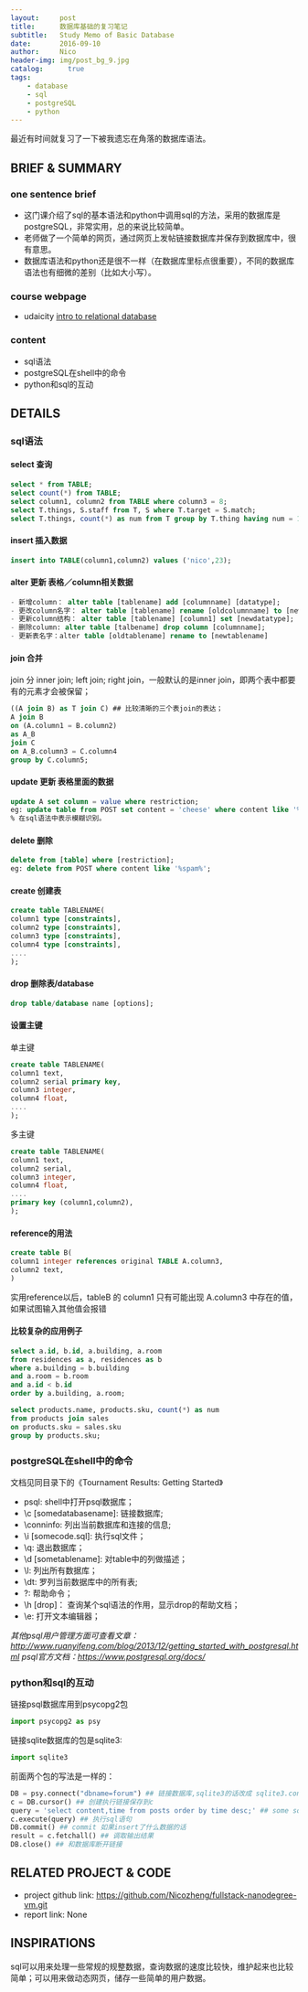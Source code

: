 ```yaml
---
layout:     post
title:      数据库基础的复习笔记
subtitle:   Study Memo of Basic Database
date:       2016-09-10
author:     Nico
header-img: img/post_bg_9.jpg
catalog:      true
tags:
    - database
    - sql
    - postgreSQL
    - python
---
```


最近有时间就复习了一下被我遗忘在角落的数据库语法。

## BRIEF & SUMMARY

### one sentence brief
- 这门课介绍了sql的基本语法和python中调用sql的方法，采用的数据库是postgreSQL，非常实用，总的来说比较简单。
- 老师做了一个简单的网页，通过网页上发帖链接数据库并保存到数据库中，很有意思。
- 数据库语法和python还是很不一样（在数据库里标点很重要），不同的数据库语法也有细微的差别（比如大小写）。

### course webpage
- udaicity [intro to relational database](https://cn.udacity.com/course/intro-to-relational-databases--ud197)

### content
- sql语法
- postgreSQL在shell中的命令
- python和sql的互动

## DETAILS
### sql语法
#### select 查询

```sql
select * from TABLE;
select count(*) from TABLE;
select column1, column2 from TABLE where column3 = 8;
select T.things, S.staff from T, S where T.target = S.match;
select T.things, count(*) as num from T group by T.thing having num = 1;
```

#### insert 插入数据

```sql
insert into TABLE(column1,column2) values ('nico',23);
```

#### alter 更新 表格／column相关数据

```sql
- 新增column： alter table [tablename] add [columnname] [datatype];
- 更改column名字： alter table [tablename] rename [oldcolumnname] to [newcolumnname];
- 更新column结构： alter table [tablename] [column1] set [newdatatype];
- 删除column: alter table [talbename] drop column [columnname];
- 更新表名字：alter table [oldtablename] rename to [newtablename]
```

#### join 合并

join 分 inner join; left join; right join，一般默认的是inner join，即两个表中都要有的元素才会被保留；

```sql
((A join B) as T join C) ## 比较清晰的三个表join的表达；
A join B
on (A.column1 = B.column2)
as A_B
join C
on A_B.column3 = C.column4
group by C.column5;
```

#### update 更新 表格里面的数据

```sql
update A set column = value where restriction;
eg: update table from POST set content = 'cheese' where content like '%spam%';
% 在sql语法中表示模糊识别。
```

#### delete 删除

```sql
delete from [table] where [restriction];
eg: delete from POST where content like '%spam%';
```

#### create 创建表

```sql
create table TABLENAME(
column1 type [constraints],
column2 type [constraints],
column3 type [constraints],
column4 type [constraints],
....
);
```

#### drop 删除表/database

```sql
drop table/database name [options];
```

#### 设置主键
单主键

```sql
create table TABLENAME(
column1 text,
column2 serial primary key,
column3 integer,
column4 float,
....
);
```

多主键

```sql
create table TABLENAME(
column1 text,
column2 serial,
column3 integer,
column4 float,
....
primary key (column1,column2),
);
```
#### reference的用法

```sql
create table B(
column1 integer references original TABLE A.column3,
column2 text,
)
```

实用reference以后，tableB 的 column1 只有可能出现 A.column3 中存在的值，如果试图输入其他值会报错

#### 比较复杂的应用例子

```sql
select a.id, b.id, a.building, a.room
from residences as a, residences as b
where a.building = b.building
and a.room = b.room
and a.id < b.id
order by a.building, a.room;
```
```sql
select products.name, products.sku, count(*) as num
from products join sales
on products.sku = sales.sku
group by products.sku;
```

### postgreSQL在shell中的命令
文档见同目录下的《Tournament Results: Getting Started》

- psql: shell中打开psql数据库；
- \c [somedatabasename]: 链接数据库;
- \conninfo: 列出当前数据库和连接的信息;
- \i [somecode.sql]: 执行sql文件；
- \q: 退出数据库；
- \d [sometablename]: 对table中的列做描述；
- \l: 列出所有数据库；
- \dt: 罗列当前数据库中的所有表;
- \?: 帮助命令；
- \h [drop]： 查询某个sql语法的作用，显示drop的帮助文档；
- \e: 打开文本编辑器；

*其他psql用户管理方面可查看文章：http://www.ruanyifeng.com/blog/2013/12/getting_started_with_postgresql.html*
*psql官方文档：https://www.postgresql.org/docs/*

### python和sql的互动
链接psql数据库用到psycopg2包

```python
import psycopg2 as psy
```

链接sqlite数据库的包是sqlite3:

```python
import sqlite3
```

前面两个包的写法是一样的：

```python
DB = psy.connect("dbname=forum") ## 链接数据库,sqlite3的话改成 sqlite3.connect
c = DB.cursor() ## 创建执行链接保存到c
query = 'select content,time from posts order by time desc;' ## some sql语句
c.execute(query) ## 执行sql语句
DB.commit() ## commit 如果insert了什么数据的话
result = c.fetchall() ## 调取输出结果
DB.close() ## 和数据库断开链接
```

## RELATED PROJECT & CODE
- project github link: https://github.com/Nicozheng/fullstack-nanodegree-vm.git
- report link: None

## INSPIRATIONS
sql可以用来处理一些常规的规整数据，查询数据的速度比较快，维护起来也比较简单；可以用来做动态网页，储存一些简单的用户数据。
